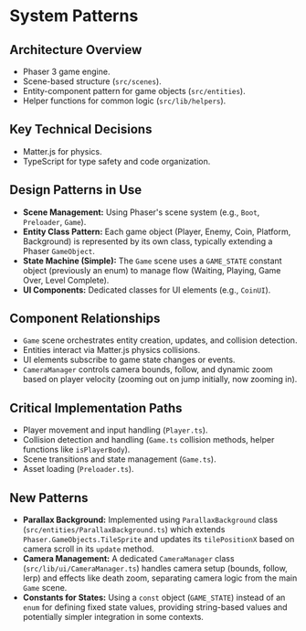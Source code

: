 # System Patterns

## Architecture Overview

- Phaser 3 game engine.
- Scene-based structure (`src/scenes`).
- Entity-component pattern for game objects (`src/entities`).
- Helper functions for common logic (`src/lib/helpers`).

## Key Technical Decisions

- Matter.js for physics.
- TypeScript for type safety and code organization.

## Design Patterns in Use

- **Scene Management:** Using Phaser's scene system (e.g., `Boot`, `Preloader`, `Game`).
- **Entity Class Pattern:** Each game object (Player, Enemy, Coin, Platform, Background) is represented by its own class, typically extending a Phaser `GameObject`.
- **State Machine (Simple):** The `Game` scene uses a `GAME_STATE` constant object (previously an enum) to manage flow (Waiting, Playing, Game Over, Level Complete).
- **UI Components:** Dedicated classes for UI elements (e.g., `CoinUI`).

## Component Relationships

- `Game` scene orchestrates entity creation, updates, and collision detection.
- Entities interact via Matter.js physics collisions.
- UI elements subscribe to game state changes or events.
- `CameraManager` controls camera bounds, follow, and dynamic zoom based on player velocity (zooming out on jump initially, now zooming in).

## Critical Implementation Paths

- Player movement and input handling (`Player.ts`).
- Collision detection and handling (`Game.ts` collision methods, helper functions like `isPlayerBody`).
- Scene transitions and state management (`Game.ts`).
- Asset loading (`Preloader.ts`).

## New Patterns

- **Parallax Background:** Implemented using `ParallaxBackground` class (`src/entities/ParallaxBackground.ts`) which extends `Phaser.GameObjects.TileSprite` and updates its `tilePositionX` based on camera scroll in its `update` method.
- **Camera Management:** A dedicated `CameraManager` class (`src/lib/ui/CameraManager.ts`) handles camera setup (bounds, follow, lerp) and effects like death zoom, separating camera logic from the main `Game` scene.
- **Constants for States:** Using a `const` object (`GAME_STATE`) instead of an `enum` for defining fixed state values, providing string-based values and potentially simpler integration in some contexts.
